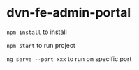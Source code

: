 # dvn-fe-admin-portal
`npm install` to install

`npm start` to run project

`ng serve --port xxx` to run on specific port
